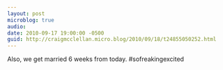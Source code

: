 ```yaml
---
layout: post
microblog: true
audio: 
date: 2010-09-17 19:00:00 -0500
guid: http://craigmcclellan.micro.blog/2010/09/18/t24855050252.html
---
```

Also, we get married 6 weeks from today. #sofreakingexcited
